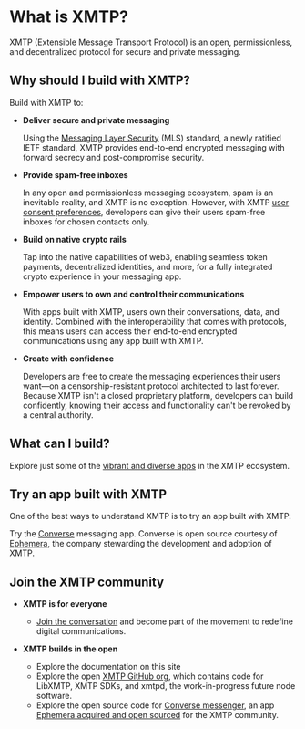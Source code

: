 # What is XMTP?

XMTP (Extensible Message Transport Protocol) is an open, permissionless, and decentralized protocol for secure and private messaging.

## Why should I build with XMTP?

Build with XMTP to:

- **Deliver secure and private messaging**

    Using the [Messaging Layer Security](/protocol/specs) (MLS) standard, a newly ratified IETF standard, XMTP provides end-to-end encrypted messaging with forward secrecy and post-compromise security.

- **Provide spam-free inboxes**

    In any open and permissionless messaging ecosystem, spam is an inevitable reality, and XMTP is no exception. However, with XMTP [user consent preferences](/inboxes/user-consent/user-consent), developers can give their users spam-free inboxes for chosen contacts only.

- **Build on native crypto rails**

    Tap into the native capabilities of web3, enabling seamless token payments, decentralized identities, and more, for a fully integrated crypto experience in your messaging app.
 
- **Empower users to own and control their communications**

    With apps built with XMTP, users own their conversations, data, and identity. Combined with the interoperability that comes with protocols, this means users can access their end-to-end encrypted communications using any app built with XMTP.
    
- **Create with confidence**

    Developers are free to create the messaging experiences their users want—on a censorship-resistant protocol architected to last forever. Because XMTP isn't a closed proprietary platform, developers can build confidently, knowing their access and functionality can't be revoked by a central authority.

## What can I build?

Explore just some of the [vibrant and diverse apps](https://xmtp.org/) in the XMTP ecosystem.

## Try an app built with XMTP

One of the best ways to understand XMTP is to try an app built with XMTP.

Try the [Converse](https://converse.xyz/) messaging app. Converse is open source courtesy of [Ephemera](https://ephemerahq.com/), the company stewarding the development and adoption of XMTP.

## Join the XMTP community

- **XMTP is for everyone**

    - [Join the conversation](https://community.xmtp.org/) and become part of the movement to redefine digital communications.

- **XMTP builds in the open**

    - Explore the documentation on this site
    - Explore the open [XMTP GitHub org](https://github.com/xmtp), which contains code for LibXMTP, XMTP SDKs, and xmtpd, the work-in-progress future node software.
    - Explore the open source code for [Converse messenger](https://github.com/ephemeraHQ/converse-app), an app [Ephemera acquired and open sourced](https://paragraph.xyz/@ephemera/converse) for the XMTP community.
